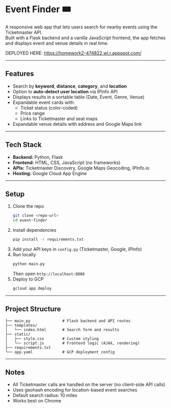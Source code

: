 # Event Finder 🎟️

A responsive web app that lets users search for nearby events using the Ticketmaster API.  
Built with a Flask backend and a vanilla JavaScript frontend, the app fetches and displays event and venue details in real time.

DEPLOYED HERE: https://homework2-474822.wl.r.appspot.com/

---

## Features
- Search by **keyword**, **distance**, **category**, and **location**
- Option to **auto-detect user location** via IPInfo API
- Displays results in a sortable table (Date, Event, Genre, Venue)
- Expandable event cards with:
  - Ticket status (color-coded)
  - Price range
  - Links to Ticketmaster and seat maps
- Expandable venue details with address and Google Maps link

---

## Tech Stack
- **Backend:** Python, Flask  
- **Frontend:** HTML, CSS, JavaScript (no frameworks)  
- **APIs:** Ticketmaster Discovery, Google Maps Geocoding, IPInfo.io  
- **Hosting:** Google Cloud App Engine  

---

## Setup
1. Clone the repo  
   ```bash
   git clone <repo-url>
   cd event-finder
   ```
2. Install dependencies  
   ```bash
   pip install -r requirements.txt
   ```
3. Add your API keys in `config.py` (Ticketmaster, Google, IPInfo)
4. Run locally  
   ```bash
   python main.py
   ```
   Then open `http://localhost:8080`
5. Deploy to GCP  
   ```bash
   gcloud app deploy
   ```

---

## Project Structure
```
├── main.py              # Flask backend and API routes
├── templates/
│   └── index.html       # Search form and results
├── static/
│   ├── style.css        # Custom styling
│   └── script.js        # Frontend logic (AJAX, rendering)
├── requirements.txt
└── app.yaml             # GCP deployment config
```

---

## Notes
- All Ticketmaster calls are handled on the server (no client-side API calls)  
- Uses geohash encoding for location-based event searches  
- Default search radius: 10 miles  
- Works best on Chrome  
